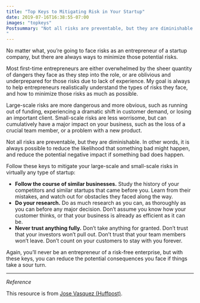 ```yaml
---
title: "Top Keys to Mitigating Risk in Your Startup"
date: 2019-07-16T16:38:55-07:00
images: "topkeys"
Postsummary: "Not all risks are preventable, but they are diminishable. In other words, it is always possible to reduce the likelihood that something bad might happen, and reduce the potential negative impact if something bad does happen.
"
---
```


No matter what, you’re going to face risks as an entrepreneur of a startup company, but there are always ways to minimize those potential risks.

Most first-time entrepreneurs are either overwhelmed by the sheer quantity of dangers they face as they step into the role, or are oblivious and underprepared for those risks due to lack of experience. My goal is always to help entrepreneurs realistically understand the types of risks they face, and how to minimize those risks as much as possible.

Large-scale risks are more dangerous and more obvious, such as running out of funding, experiencing a dramatic shift in customer demand, or losing an important client. Small-scale risks are less worrisome, but can cumulatively have a major impact on your business, such as the loss of a crucial team member, or a problem with a new product.

Not all risks are preventable, but they are diminishable. In other words, it is always possible to reduce the likelihood that something bad might happen, and reduce the potential negative impact if something bad does happen.

Follow these keys to mitigate your large-scale and small-scale risks in virtually any type of startup:

* **Follow the course of similar businesses.** Study the history of your competitors and similar startups that came before you. Learn from their mistakes, and watch out for obstacles they faced along the way.
* **Do your research.** Do as much research as you can, as thoroughly as you can before any major decision. Don’t assume you know how your customer thinks, or that your business is already as efficient as it can be.
* **Never trust anything fully.** Don’t take anything for granted. Don’t trust that your investors won’t pull out. Don’t trust that your team members won’t leave. Don’t count on your customers to stay with you forever.

Again, you’ll never be an entrepreneur of a risk-free enterprise, but with these keys, you can reduce the potential consequences you face if things take a sour turn.

***

*Reference*


This resource is from [Jose Vasquez (Huffpost)][1].

[1]: https://www.huffpost.com
